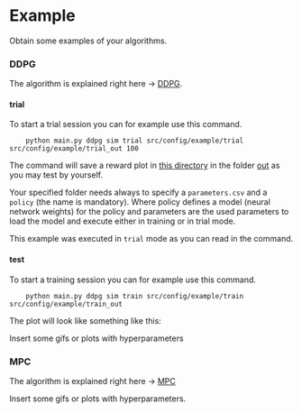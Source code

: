 # Example
Obtain some examples of your algorithms.

### DDPG
The algorithm is explained right here -> [DDPG](../../algorithm/DDPG/Readme.md).

#### trial
To start a trial session you can for example use this command.

        python main.py ddpg sim trial src/config/example/trial src/config/example/trial_out 100

The command will save a reward plot in [this directory](/src/config/example) in the folder [out](/src/config/example/out)
as you may test by yourself.

Your specified folder needs always to specify a `parameters.csv` and a `policy` (the name is mandatory).
Where policy defines a model (neural network weights) for the policy and parameters are the used parameters
 to load the model and execute either in training or in trial mode.

This example was executed in `trial` mode as you can read in the command.

#### test
To start a training session you can for example use this command.
   
        python main.py ddpg sim train src/config/example/train src/config/example/train_out

The plot will look like something like this:


Insert some gifs or plots with hyperparameters 

### MPC
The algorithm is explained right here -> [MPC](../../algorithm/MPC/Readme.md)

Insert some gifs or plots with hyperparameters. 